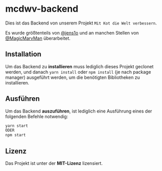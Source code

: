 # mcdwv-backend
Dies ist das Backend von unserem Projekt `Mit Kot die Welt verbessern`.

Es wurde größtenteils von [@jens1o](https://github.com/jens1o) und an manchen Stellen von [@MagicMarvMan](https://github.com/MagicMarvMan) überarbeitet.

## Installation
Um das Backend zu **installieren** muss lediglich dieses Projekt geclonet werden, und danach `yarn install` oder `npm install` (je nach package manager) ausgeführt werden, um die benötigten Bibliotheken zu installieren.

## Ausführen
Um das Backend **auszuführen**, ist lediglich eine Ausführung eines der folgenden Befehle notwendig:
```bash
yarn start
ODER
npm start
```

## Lizenz
Das Projekt ist unter der **MIT-Lizenz** lizensiert.
